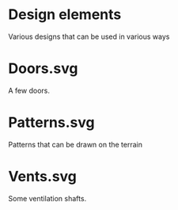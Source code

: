 # Design elements
Various designs that can be used in various ways

# Doors.svg
A few doors.

# Patterns.svg
Patterns that can be drawn on the terrain

# Vents.svg
Some ventilation shafts.
